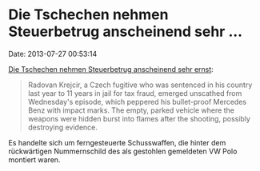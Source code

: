 Die Tschechen nehmen Steuerbetrug anscheinend sehr \...
=======================================================

Date: 2013-07-27 00:53:14

[Die Tschechen nehmen Steuerbetrug anscheinend sehr
ernst](http://www.guardian.co.uk/world/2013/jul/25/man-survives-james-bond-attack):

> Radovan Krejcir, a Czech fugitive who was sentenced in his country
> last year to 11 years in jail for tax fraud, emerged unscathed from
> Wednesday\'s episode, which peppered his bullet-proof Mercedes Benz
> with impact marks. The empty, parked vehicle where the weapons were
> hidden burst into flames after the shooting, possibly destroying
> evidence.

Es handelte sich um ferngesteuerte Schusswaffen, die hinter dem
rückwärtigen Nummernschild des als gestohlen gemeldeten VW Polo montiert
waren.
